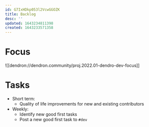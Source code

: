 ```yaml
---
id: G7IxHDkp053l2VcwGGOZK
title: Backlog
desc: ''
updated: 1643234811398
created: 1643233571358
---
```


# Focus

![[dendron://dendron.community/proj.2022.01-dendro-dev-focus]]

# Tasks

- Short term:
  - Quality of life improvements for new and existing contributors
- Weekly:
  - Identify new good first tasks
  - Post a new good first task to `#dev`